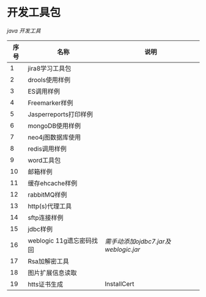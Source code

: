 # 开发工具包
_java 开发工具_

| 序号 | 名称 | 说明 | 
| --- | --- | --- | 
| 1 | jira8学习工具包 | 
| 2 | drools使用样例 | 
| 3 | ES调用样例 | 
| 4 | Freemarker样例 | 
| 5 | Jasperreports打印样例 | 
| 6 | mongoDB使用样例 | 
| 7 | neo4j图数据库使用 | 
| 8 | redis调用样例 | 
| 9 | word工具包 | 
| 10 | 邮箱样例 | 
| 11 | 缓存ehcache样例 | 
| 12 | rabbitMQ样例 | 
| 13 | http(s)代理工具 | 
| 14 | sftp连接样例 | 
| 15 | jdbc样例 | 
| 16 | weblogic 11g遗忘密码找回 |  _需手动添加ojdbc7.jar及weblogic.jar_
| 17 | Rsa加解密工具 | 
| 18 | 图片扩展信息读取 | 
| 19 | htts证书生成 | InstallCert

